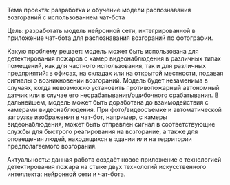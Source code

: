Тема проекта: разработка и обучение модели распознавания возгораний с использованием чат-бота

Цель: разработать модель нейронной сети, интегрированной в приложение чат-бота для распознавания возгораний по фотографии. 

Какую проблему решает: модель может быть использована для детектирования пожаров с камер видеонаблюдения в различных типах помещений, как для частного использования, так и для различных предприятий: в офисах, на складах или на открытой местности, подавая сигналы о возникновении возгораний. Модель будет незаменима в случаях, когда невозможно установить противопожарный автономный датчик или в случае его несрабатывания/ошибочного срабатывания. В дальнейшем, модель может быть доработана до взаимодействия с камерами видеонаблюдения. При фото/видеосъемке и автоматической загрузке изображения в чат-бот, например, с камеры видеонаблюдения, может быть отправлен сигнал в соответствующие службы для быстрого реагирования на возгорание, а также для оповещения людей, находящихся в здании или на территории предполагаемого возгорания.

Актуальность: данная работа создаёт новое приложение с технологией детектирования пожара на стыке двух технологий искусственного интеллекта: нейронной сети и чат-бота. 
